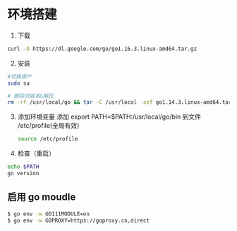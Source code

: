 # 环境搭建

1. 下载

```bash
curl -O https://dl.google.com/go/go1.16.3.linux-amd64.tar.gz
```

2. 安装

```bash
#切换用户
sudo su

# 删除旧版本&解压
rm -rf /usr/local/go && tar -C /usr/local -xzf go1.14.3.linux-amd64.tar.gz
```

3. 添加环境变量
   添加 export PATH=\$PATH:/usr/local/go/bin 到文件 /etc/profile(全局有效)

    ```bash
    source /etc/profile
    ```

4. 检查（重启）

```bash
echo $PATH
go version
```

## 启用 go moudle

```bash
$ go env -w GO111MODULE=on
$ go env -w GOPROXY=https://goproxy.cn,direct
```

